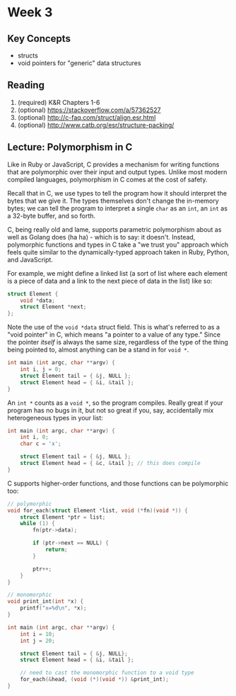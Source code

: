 # Week 3

## Key Concepts

- structs
- void pointers for "generic" data structures

## Reading

1. (required) K&R Chapters 1-6
2. (optional) https://stackoverflow.com/a/57362527
3. (optional) http://c-faq.com/struct/align.esr.html
4. (optional) http://www.catb.org/esr/structure-packing/

## Lecture: Polymorphism in C

Like in Ruby or JavaScript, C provides a mechanism for writing 
functions that are polymorphic over their input and output types. 
Unlike most modern compiled languages, polymorphism in C comes at 
the cost of safety.

Recall that in C, we use types to tell the program how it should 
interpret the bytes that we give it. The types themselves don't 
change the in-memory bytes; we can tell the program to interpret a 
single `char` as an `int`, an `int` as a 32-byte buffer, and so 
forth.

C, being really old and lame, supports parametric polymorphism about 
as well as Golang does (ha ha) - which is to say: it doesn't. 
Instead, polymorphic functions and types in C take a "we trust you" 
approach which feels quite similar to the dynamically-typed approach 
taken in Ruby, Python, and JavaScript.

For example, we might define a linked list (a sort of list where 
each element is a piece of data and a link to the next piece of 
data in the list) like so:

```c
struct Element {
    void *data;
    struct Element *next;
};
```

Note the use of the `void *data` struct field. This is what's 
referred to as a "void pointer" in C, which means "a pointer to a 
value of any type." Since the pointer _itself_ is always the same 
size, regardless of the type of the thing being pointed to, almost 
anything can be a stand in for `void *`.

```c
int main (int argc, char **argv) {
    int i, j = 0;
    struct Element tail = { &j, NULL };
    struct Element head = { &i, &tail };
}
```

An `int *` counts as a `void *`, so the program compiles. Really 
great if your program has no bugs in it, but not so great if you, 
say, accidentally mix heterogeneous types in your list:

```c
int main (int argc, char **argv) {
    int i, 0;
    char c = 'x';

    struct Element tail = { &j, NULL };
    struct Element head = { &c, &tail }; // this does compile
}
```

C supports higher-order functions, and those functions can be 
polymorphic too:

```c
// polymorphic
void for_each(struct Element *list, void (*fn)(void *)) {
    struct Element *ptr = list;
    while (1) {
        fn(ptr->data);

        if (ptr->next == NULL) {
            return;
        }

        ptr++;
    }
}

// monomorphic
void print_int(int *x) {
    printf("x=%d\n", *x);
}

int main (int argc, char **argv) {
    int i = 10;
    int j = 20;

    struct Element tail = { &j, NULL};
    struct Element head = { &i, &tail };

    // need to cast the monomorphic function to a void type
    for_each(&head, (void (*)(void *)) &print_int);
}
```
